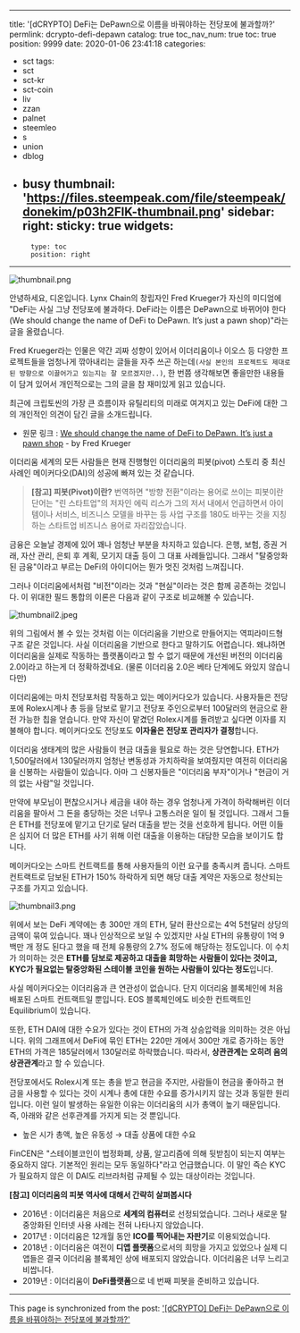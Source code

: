 
---
title: '[dCRYPTO] DeFi는 DePawn으로 이름을 바꿔야하는 전당포에 불과할까?'
permlink: dcrypto-defi-depawn
catalog: true
toc_nav_num: true
toc: true
position: 9999
date: 2020-01-06 23:41:18
categories:
- sct
tags:
- sct
- sct-kr
- sct-coin
- liv
- zzan
- palnet
- steemleo
- s
- union
- dblog
- busy
thumbnail: 'https://files.steempeak.com/file/steempeak/donekim/p03h2FlK-thumbnail.png'
sidebar:
    right:
        sticky: true
widgets:
    -
        type: toc
        position: right
---


![thumbnail.png](https://files.steempeak.com/file/steempeak/donekim/p03h2FlK-thumbnail.png)

안녕하세요, 디온입니다. Lynx Chain의 창립자인 Fred Krueger가 자신의 미디엄에 "DeFi는 사실 그냥 전당포에 불과하다. DeFi라는 이름은 DePawn으로 바뀌어야 한다(We should change the name of DeFi to DePawn. It’s just a pawn shop)"라는 글을 올렸습니다. 

Fred Krueger라는 인물은 약간 괴짜 성향이 있어서 이더리움이나 이오스 등 다양한 프로젝트들을 엄청나게 깎아내리는 글들을 자주 쓰곤 하는데`(사실 본인의 프로젝트도 제대로 된 방향으로 이끌어가고 있는지는 잘 모르겠지만..)`, 한 번쯤 생각해보면 좋을만한 내용들이 담겨 있어서 개인적으로는 그의 글을 참 재미있게 읽고 있습니다. 

최근에 크립토씬의 가장 큰 흐름이자 유틸리티의 미래로 여겨지고 있는 DeFi에 대한 그의 개인적인 의견이 담긴 글을 소개드립니다.

- 원문 링크 : [We should change the name of DeFi to DePawn. It’s just a pawn shop](https://medium.com/@dotkrueger/we-should-change-the-name-of-defi-to-depawn-its-just-a-pawn-shop-af54561ce351) - by Fred Krueger

이더리움 세계의 모든 사람들은 현재 진행형인 이더리움의 피봇(pivot) 스토리 중 최신 사례인 메이커다오(DAI)의 성공에 빠져 있는 것 같습니다.


> **[참고] 피봇(Pivot)이란?**
> 번역하면 "방향 전환"이라는 용어로 쓰이는 피봇이란 단어는 "린 스타트업"의 저자인 에릭 리스가 그의 저서 내에서 언급하면서 아이템이나 서비스, 비즈니스 모델을 바꾸는 등 사업 구조를 180도 바꾸는 것을 지칭하는 스타트업 비즈니스 용어로 자리잡았습니다.

금융은 오늘날 경제에 있어 꽤나 엄청난 부분을 차지하고 있습니다. 은행, 보험, 증권 거래, 자산 관리, 은퇴 후 계획, 모기지 대출 등이 그 대표 사례들입니다. 그래서 "탈중앙화된 금융"이라고 부르는 DeFi의 아이디어는 뭔가 멋진 것처럼 느껴집니다.

그러나 이더리움에서처럼 "비전"이라는 것과 "현실"이라는 것은 함께 공존하는 것입니다. 이 위대한 필드 통합의 이론은 다음과 같이 구조로 비교해볼 수 있습니다.


![thumbnail2.jpeg](https://files.steempeak.com/file/steempeak/donekim/LCfVahkY-thumbnail2.jpeg)

위의 그림에서 볼 수 있는 것처럼 이는 이더리움을 기반으로 만들어지는 역피라미드형 구조 같은 것입니다. 사실 이더리움을 기반으로 한다고 말하기도 어렵습니다. 왜냐하면 이더리움을 실제로 작동하는 플랫폼이라고 할 수 없기 때문에 개선된 버전의 이더리움 2.0이라고 하는게 더 정확하겠네요. (물론 이더리움 2.0은 베타 단계에도 와있지 않습니다만)

이더리움에는 마치 전당포처럼 작동하고 있는 메이커다오가 있습니다. 사용자들은 전당포에 Rolex시계나 총 등을 담보로 맡기고 전당포 주인으로부터 100달러의 현금으로 환전 가능한 칩을 얻습니다. 만약 자신이 맡겼던 Rolex시계를 돌려받고 싶다면 이자를 지불해야 합니다. 메이커다오도 전당포도 **이자율은 전당포 관리자가 결정**합니다.

이더리움 생태계의 많은 사람들이 현금 대출을 필요로 하는 것은 당연합니다. ETH가 1,500달러에서 130달러까지 엄청난 변동성과 가치하락을 보여줬지만 여전히 이더리움을 신봉하는 사람들이 있습니다. 아마 그 신봉자들은 "이더리움 부자"이거나 "현금이 거의 없는 사람"일 것입니다. 

만약에 부모님이 편찮으시거나 세금을 내야 하는 경우 엄청나게 가격이 하락해버린 이더리움을 팔아서 그 돈을 충당하는 것은 너무나 고통스러운 일이 될 것입니다. 그래서 그들은 ETH를 전당포에 맡기고 단기로 달러 대출을 받는 것을 선호하게 됩니다. 어떤 이들은 심지어 더 많은 ETH를 사기 위해 이런 대출을 이용하는 대담한 모습을 보이기도 합니다.

메이커다오는 스마트 컨트랙트를 통해 사용자들의 이런 요구를 충족시켜 줍니다. 스마트 컨트랙트로 담보된 ETH가 150% 하락하게 되면 해당 대출 계약은 자동으로 청산되는 구조를 가지고 있습니다.

![thumbnail3.png](https://files.steempeak.com/file/steempeak/donekim/F4E4quUB-thumbnail3.png)

위에서 보는 DeFi 계약에는 총 300만 개의 ETH, 달러 환산으로는 4억 5천달러 상당의 금액이 묶여 있습니다. 꽤나 인상적으로 보일 수 있겠지만 사실 ETH의 유통량이 1억 9백만 개 정도 된다고 했을 때 전체 유통량의 2.7% 정도에 해당하는 정도입니다. 이 수치가 의미하는 것은 **ETH를 담보로 제공하고 대출을 희망하는 사람들이 있다는 것이고, KYC가 필요없는 탈중앙화된 스테이블 코인을 원하는 사람들이 있다는 정도**입니다.

사실 메이커다오는 이더리움과 큰 연관성이 없습니다. 단지 이더리움 블록체인에 처음 배포된 스마트 컨트랙트일 뿐입니다. EOS 블록체인에도 비슷한 컨트랙트인 Equilibrium이 있습니다. 

또한, ETH DAI에 대한 수요가 있다는 것이 ETH의 가격 상승압력을 의미하는 것은 아닙니다. 위의 그래프에서 DeFi에 묶인 ETH는 220만 개에서 300만 개로 증가하는 동안 ETH의 가격은 185달러에서 130달러로 하락했습니다. 따라서, **상관관계는 오히려 음의 상관관계**라고 할 수 있습니다.

전당포에서도 Rolex시계 또는 총을 받고 현금을 주지만, 사람들이 현금을 좋아하고 현금을 사용할 수 있다는 것이 시계나 총에 대한 수요를 증가시키지 않는 것과 동일한 원리입니다. 이런 일이 발생하는 유일한 이유는 이더리움의 시가 총액이 높기 때문입니다. 즉, 아래와 같은 선후관계를 가지게 되는 것 뿐입니다.

- 높은 시가 총액, 높은 유동성 → 대출 상품에 대한 수요

FinCEN은 "스테이블코인이 법정화폐, 상품, 알고리즘에 의해 뒷받침이 되는지 여부는 중요하지 않다. 기본적인 원리는 모두 동일하다"라고 언급했습니다. 이 말인 즉슨 KYC가 필요하지 않은 이 DAI도 리브라처럼 규제될 수 있는 대상이라는 것입니다.

**[참고] 이더리움의 피봇 역사에 대해서 간략히 살펴봅시다**

- 2016년 : 이더리움은 처음으로 **세계의 컴퓨터**로 선정되었습니다. 그러나 새로운 탈중앙화된 인터넷 사용 사례는 전혀 나타나지 않았습니다.
- 2017년 : 이더리움은 12개월 동안 **ICO를 찍어내는 자판기**로 이용되었습니다.
- 2018년 : 이더리움은 여전이 **디앱 플랫폼**으로서의 희망을 가지고 있었으나 실제 디앱들은 결국 이더리움 블록체인 상에 배포되지 않았습니다. 이더리움은 너무 느리고 비쌉니다.
- 2019년 : 이더리움이 **DeFi플랫폼**으로 네 번째 피봇을 준비하고 있습니다.

- - -

This page is synchronized from the post: ['[dCRYPTO] DeFi는 DePawn으로 이름을 바꿔야하는 전당포에 불과할까?'](https://steemit.com/@donekim/dcrypto-defi-depawn)
